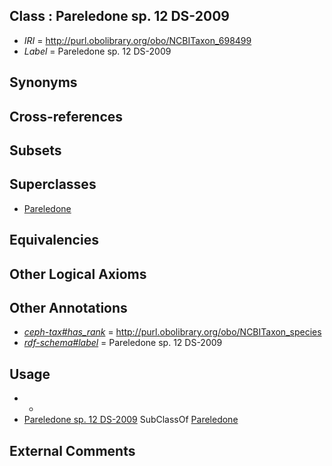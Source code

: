 
## Class : Pareledone sp. 12 DS-2009

 * *IRI* = http://purl.obolibrary.org/obo/NCBITaxon_698499
 * *Label* = Pareledone sp. 12 DS-2009

## Synonyms


## Cross-references


## Subsets


## Superclasses

 * [Pareledone](../../NCBITaxon/43/NCBITaxon_158843.md)

## Equivalencies


## Other Logical Axioms


## Other Annotations

 * *[ceph-tax#has_rank](../../ceph-tax#has/nk/ceph-tax#has_rank.md)* = http://purl.obolibrary.org/obo/NCBITaxon_species
 * *[rdf-schema#label](../../el/rdf-schema#label.md)* = Pareledone sp. 12 DS-2009

## Usage

 * -
 * [Pareledone sp. 12 DS-2009](../../NCBITaxon/99/NCBITaxon_698499.md) SubClassOf [Pareledone](../../NCBITaxon/43/NCBITaxon_158843.md)

## External Comments

